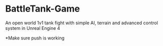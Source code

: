 # BattleTank-Game
An open world 1v1 tank fight with simple AI, terrain and advanced control system in Unreal Engine 4

*Make sure push is working
